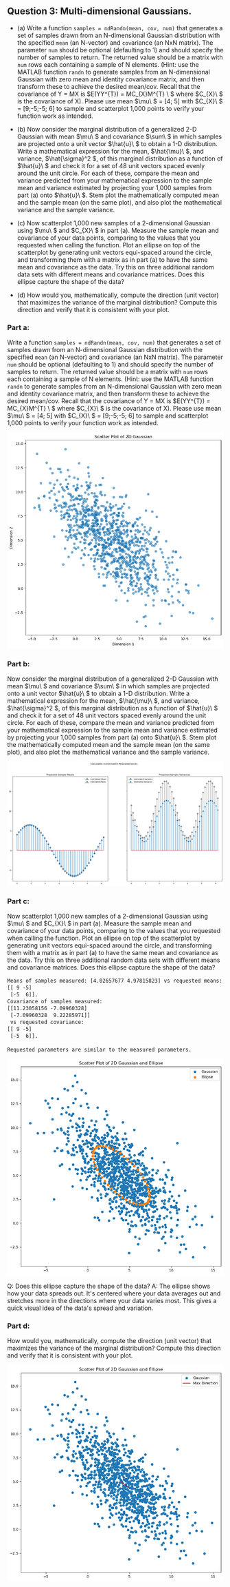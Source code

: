## Question 3: Multi-dimensional Gaussians.

  - (a) Write a function ```samples = ndRandn(mean, cov, num)``` that generates a set of samples drawn from an N-dimensional Gaussian distribution with the specified ```mean``` (an N-vector) and ```cov```ariance (an NxN matrix). The parameter ```num``` should be optional (defaulting to 1) and should specify the number of samples to return. The returned value should be a matrix with ```num``` rows each containing a sample of N elements. (Hint: use the MATLAB function ```randn``` to generate samples from an N-dimensional Gaussian with zero mean and identity covariance matrix, and then transform these to achieve the desired mean/cov. Recall that the covariance of Y = MX is $E(YY^{T}) = MC_{X}M^{T} \ $ where $C_{X}\ $ is the covariance of X). Please use mean $\mu\ $ = [4; 5] with $C_{X}\ $ = [9;-5;-5; 6] to sample and scatterplot 1,000 points to verify your function work as intended.

  - (b) Now consider the marginal distribution of a generalized 2-D Gaussian with mean $\mu\ $ and covariance $\sum\ $ in which samples are projected onto a unit vector $\hat{u}\ $  to obtain a 1-D distribution. Write a mathematical expression for the mean, $\hat{\mu}\ $, and variance, $\hat{\sigma}^2 $, of this marginal distribution as a function of $\hat{u}\ $ and check it for a set of 48 unit vectors spaced evenly around the unit circle. For each of these, compare the mean and variance predicted from your mathematical expression to the sample mean and variance estimated by projecting your 1,000 samples from part (a) onto $\hat{u}\ $. Stem plot the mathematically computed mean and the sample mean (on the same plot), and also plot the mathematical variance and the sample variance.

  - (c) Now scatterplot 1,000 new samples of a 2-dimensional Gaussian using $\mu\ $ and $C_{X}\ $ in part (a). Measure the sample mean and covariance of your data points, comparing to the values that you requested when calling the function. Plot an ellipse on top of the scatterplot by generating unit vectors equi-spaced around the circle, and transforming them with a matrix as in part (a) to have the same mean and covariance as the data. Try this on three additional random data sets with different means and covariance matrices. Does this ellipse capture the shape of the data?

  - (d) How would you, mathematically, compute the direction (unit vector) that maximizes the variance of the marginal distribution? Compute this direction and verify that it is consistent with your plot.



### Part a:
Write a function ```samples = ndRandn(mean, cov, num)``` that generates a set of samples drawn from an N-dimensional Gaussian distribution with the specified ```mean``` (an N-vector) and ```cov```ariance (an NxN matrix). The parameter ```num``` should be optional (defaulting to 1) and should specify the number of samples to return. The returned value should be a matrix with ```num``` rows each containing a sample of N elements. (Hint: use the MATLAB function ```randn``` to generate samples from an N-dimensional Gaussian with zero mean and identity covariance matrix, and then transform these to achieve the desired mean/cov. Recall that the covariance of Y = MX is $E(YY^{T}) = MC_{X}M^{T} \ $ where $C_{X}\ $ is the covariance of X). Please use mean $\mu\ $ = [4; 5] with $C_{X}\ $ = [9;-5;-5; 6] to sample and scatterplot 1,000 points to verify your function work as intended.


    
![png](Question%203%20Multi-dimensional%20Gaussians_files/Question%203%20Multi-dimensional%20Gaussians_4_0.png)
    


### Part b:

Now consider the marginal distribution of a generalized 2-D Gaussian with mean $\mu\ $ and covariance $\sum\ $ in which samples are projected onto a unit vector $\hat{u}\ $  to obtain a 1-D distribution. Write a mathematical expression for the mean, $\hat{\mu}\ $, and variance, $\hat{\sigma}^2 $, of this marginal distribution as a function of $\hat{u}\ $ and check it for a set of 48 unit vectors spaced evenly around the unit circle. For each of these, compare the mean and variance predicted from your mathematical expression to the sample mean and variance estimated by projecting your 1,000 samples from part (a) onto $\hat{u}\ $. Stem plot the mathematically computed mean and the sample mean (on the same plot), and also plot the mathematical variance and the sample variance.


    
![png](Question%203%20Multi-dimensional%20Gaussians_files/Question%203%20Multi-dimensional%20Gaussians_6_0.png)
    


### Part c:
Now scatterplot 1,000 new samples of a 2-dimensional Gaussian using $\mu\ $ and $C_{X}\ $ in part (a). Measure the sample mean and covariance of your data points, comparing to the values that you requested when calling the function. Plot an ellipse on top of the scatterplot by generating unit vectors equi-spaced around the circle, and transforming them with a matrix as in part (a) to have the same mean and covariance as the data. Try this on three additional random data sets with different means and covariance matrices. Does this ellipse capture the shape of the data?

    Means of samples measured: [4.02657677 4.97815823] vs requested means: [[ 9 -5]
     [-5  6]].
    Covariance of samples measured:
    [[11.23058156 -7.09960328]
     [-7.09960328  9.22285971]]
     vs requested covariance: 
    [[ 9 -5]
     [-5  6]].
    
    Requested parameters are similar to the measured parameters.
    


    
![png](Question%203%20Multi-dimensional%20Gaussians_files/Question%203%20Multi-dimensional%20Gaussians_8_1.png)
    


Q: Does this ellipse capture the shape of the data?
A: The ellipse shows how your data spreads out. It's centered where your data averages out and stretches more in the directions where your data varies most. This gives a quick visual idea of the data's spread and variation.

### Part d:

How would you, mathematically, compute the direction (unit vector) that maximizes the variance of the marginal distribution? Compute this direction and verify that it is consistent with your plot.


    
![png](Question%203%20Multi-dimensional%20Gaussians_files/Question%203%20Multi-dimensional%20Gaussians_11_0.png)
    

